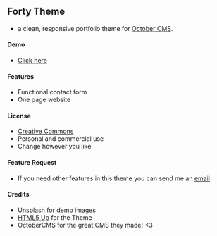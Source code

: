 ## Forty Theme
- a clean, responsive portfolio theme for [October CMS](https://octobercms.com).

#### Demo
- [Click here](https://dimension.summixdesign.com)

#### Features
- Functional contact form
- One page website

#### License
- [Creative Commons](https://creativecommons.org/licenses/by/4.0/)
- Personal and commercial use
- Change however you like

#### Feature Request
- If you need other features in this theme you can send me an [email](mailto:chris@summixdesign.com)

#### Credits
- [Unsplash](https://unsplash.com/) for demo images
- [HTML5 Up](https://html5up.net/forty) for the Theme
- OctoberCMS for the great CMS they made! <3